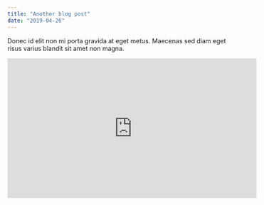 ```yaml
---
title: "Another blog post"
date: "2019-04-26"
---
```


Donec id elit non mi porta gravida at eget metus. Maecenas sed diam eget risus varius blandit sit amet non magna.

<iframe width="560" height="315" src="https://www.youtube.com/embed/QQ-l3Rk3GEg" frameborder="0" allow="accelerometer; autoplay; encrypted-media; gyroscope; picture-in-picture" allowfullscreen></iframe>

